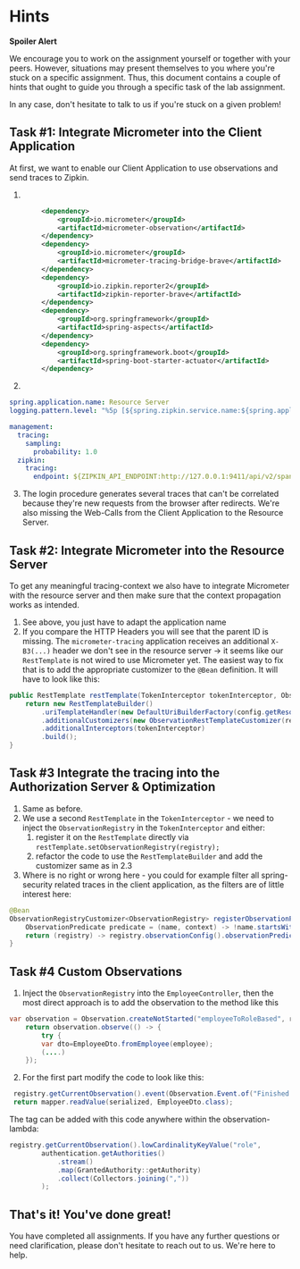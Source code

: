# Hints

**Spoiler Alert**

We encourage you to work on the assignment yourself or together with your peers. However, situations may present themselves to you where you're stuck on a specific assignment. Thus, this document contains a couple of hints that ought to guide you through a specific task of the lab assignment.

In any case, don't hesitate to talk to us if you're stuck on a given problem!

## Task #1: Integrate Micrometer into the Client Application

At first, we want to enable our Client Application to use observations and send traces to Zipkin.

1. 
```xml
        <dependency>
            <groupId>io.micrometer</groupId>
            <artifactId>micrometer-observation</artifactId>
        </dependency>
        <dependency>
            <groupId>io.micrometer</groupId>
            <artifactId>micrometer-tracing-bridge-brave</artifactId>
        </dependency>
        <dependency>
            <groupId>io.zipkin.reporter2</groupId>
            <artifactId>zipkin-reporter-brave</artifactId>
        </dependency>
        <dependency>
            <groupId>org.springframework</groupId>
            <artifactId>spring-aspects</artifactId>
        </dependency>
        <dependency>
            <groupId>org.springframework.boot</groupId>
            <artifactId>spring-boot-starter-actuator</artifactId>
        </dependency>
```

2. 
```yaml
spring.application.name: Resource Server
logging.pattern.level: "%5p [${spring.zipkin.service.name:${spring.application.name:}},%X{traceId:-},%X{spanId:-}]"

management:
  tracing:
    sampling:
      probability: 1.0
  zipkin:
    tracing:
      endpoint: ${ZIPKIN_API_ENDPOINT:http://127.0.0.1:9411/api/v2/spans}
```

3. The login procedure generates several traces that can't be correlated because they're new requests from the browser after redirects. We're also missing the Web-Calls from the Client Application to the Resource Server.

## Task #2: Integrate Micrometer into the Resource Server

To get any meaningful tracing-context we also have to integrate Micrometer with the resource server and then make sure that the context propagation works as intended.

1. See above, you just have to adapt the application name
3. If you compare the HTTP Headers you will see that the parent ID is missing. The `micrometer-tracing` application receives an additional `X-B3(...)` header we don't see in the resource server -> it seems like our `RestTemplate` is not wired to use Micrometer yet. 
The easiest way to fix that is to add the appropriate customizer to the `@Bean` definition. It will have to look like this:
```java
public RestTemplate restTemplate(TokenInterceptor tokenInterceptor, ObservationRegistry registry) {
    return new RestTemplateBuilder()
        .uriTemplateHandler(new DefaultUriBuilderFactory(config.getResourceUrl()))
        .additionalCustomizers(new ObservationRestTemplateCustomizer(registry, new DefaultClientRequestObservationConvention()))
        .additionalInterceptors(tokenInterceptor)
        .build();
}
```

## Task #3 Integrate the tracing into the Authorization Server  & Optimization


1. Same as before.
2. We use a second `RestTemplate` in the `TokenInterceptor` - we need to inject the `ObservationRegistry` in the `TokenInterceptor` and either:
    1. register it on the `RestTemplate` directly via `restTemplate.setObservationRegistry(registry);`
   2. refactor the code to use the `RestTemplateBuilder` and add the customizer same as in 2.3
3. Where is no right or wrong here - you could for example filter all spring-security related traces in the client application, as the filters are of little interest here:

```java
@Bean
ObservationRegistryCustomizer<ObservationRegistry> registerObservationPredicate() {
    ObservationPredicate predicate = (name, context) -> !name.startsWith("spring.security");
    return (registry) -> registry.observationConfig().observationPredicate(predicate);
}
```

## Task #4 Custom Observations


1. Inject the `ObservationRegistry` into the `EmployeeController`, then the most direct approach is to add the observation to the method like this
```java
var observation = Observation.createNotStarted("employeeToRoleBased", registry);
    return observation.observe(() -> {
        try {
        var dto=EmployeeDto.fromEmployee(employee);
        (....)
    });
```

2. For the first part modify the code to look like this:
```java
 registry.getCurrentObservation().event(Observation.Event.of("Finished role resolution"));
 return mapper.readValue(serialized, EmployeeDto.class);
```

The tag can be added with this code anywhere within the observation-lambda:
```java
registry.getCurrentObservation().lowCardinalityKeyValue("role", 
        authentication.getAuthorities()
            .stream()
            .map(GrantedAuthority::getAuthority)
            .collect(Collectors.joining(","))
        );
```

## That's it! You've done great!

You have completed all assignments. If you have any further questions or need clarification, please don't hesitate to reach out to us. We're here to help.
